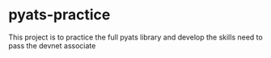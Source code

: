 # pyats-practice

This project is to practice the full pyats library and develop the skills need to pass the devnet associate 